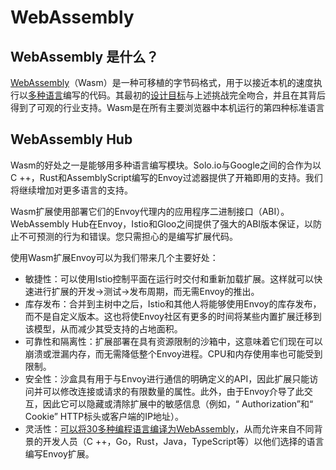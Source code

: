 # WebAssembly



## WebAssembly 是什么？



[WebAssembly](https://webassembly.org/)（Wasm）是一种可移植的字节码格式，用于以接近本机的速度执行以[多种语言](https://github.com/appcypher/awesome-wasm-langs)编写的代码。其最初的[设计目标](https://webassembly.org/docs/high-level-goals/)与上述挑战完全吻合，并且在其背后得到了可观的行业支持。Wasm是在所有主要浏览器中本机运行的第四种标准语言



## WebAssembly Hub

Wasm的好处之一是能够用多种语言编写模块。Solo.io与Google之间的合作为以C ++，Rust和AssemblyScript编写的Envoy过滤器提供了开箱即用的支持。我们将继续增加对更多语言的支持。

Wasm扩展使用部署它们的Envoy代理内的应用程序二进制接口（ABI）。WebAssembly Hub在Envoy，Istio和Gloo之间提供了强大的ABI版本保证，以防止不可预测的行为和错误。您只需担心的是编写扩展代码。



使用Wasm扩展Envoy可以为我们带来几个主要好处：

- 敏捷性：可以使用Istio控制平面在运行时交付和重新加载扩展。这样就可以快速进行扩展的开发→测试→发布周期，而无需Envoy的推出。
- 库存发布：合并到主树中之后，Istio和其他人将能够使用Envoy的库存发布，而不是自定义版本。这也将使Envoy社区有更多的时间将某些内置扩展迁移到该模型，从而减少其受支持的占地面积。
- 可靠性和隔离性：扩展部署在具有资源限制的沙箱中，这意味着它们现在可以崩溃或泄漏内存，而无需降低整个Envoy进程。CPU和内存使用率也可能受到限制。
- 安全性：沙盒具有用于与Envoy进行通信的明确定义的API，因此扩展只能访问并可以修改连接或请求的有限数量的属性。此外，由于Envoy介导了此交互，因此它可以隐藏或清除扩展中的敏感信息（例如，“ Authorization”和“ Cookie” HTTP标头或客户端的IP地址）。
- 灵活性：[可以将30多种编程语言编译为WebAssembly](https://github.com/appcypher/awesome-wasm-langs)，从而允许来自不同背景的开发人员（C ++，Go，Rust，Java，TypeScript等）以他们选择的语言编写Envoy扩展。